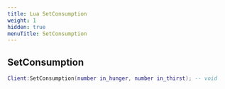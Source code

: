 ```yaml
---
title: Lua SetConsumption
weight: 1
hidden: true
menuTitle: SetConsumption
---
```

## SetConsumption
```lua
Client:SetConsumption(number in_hunger, number in_thirst); -- void
```